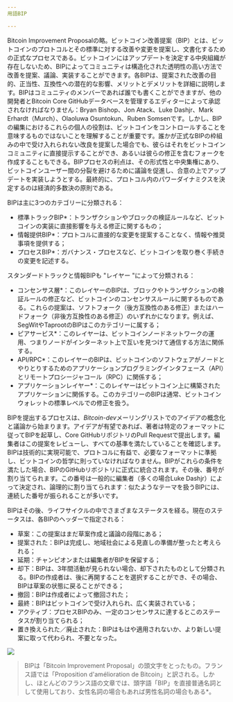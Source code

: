 ```yaml
---
用語BIP

---
```

Bitcoin Improvement Proposalの略。ビットコイン改善提案（BIP）とは、ビットコインのプロトコルとその標準に対する改善や変更を提案し、文書化するための正式なプロセスである。ビットコインにはアップデートを決定する中央組織が存在しないため、BIPによってコミュニティは構造化された透明性の高い方法で改善を提案、議論、実装することができます。各BIPは、提案された改善の目的、正当性、互換性への潜在的な影響、メリットとデメリットを詳細に説明します。BIPはコミュニティのメンバーであれば誰でも書くことができますが、他の開発者とBitcoin Core GitHubデータベースを管理するエディターによって承認されなければなりません：Bryan Bishop、Jon Atack、Luke Dashjr、Mark Erhardt（Murch）、Olaoluwa Osuntokun、Ruben Somsenです。しかし、BIPの編集におけるこれらの個人の役割は、ビットコインをコントロールすることを意味するものではないことを理解することが重要です。誰かが正式なBIPの枠組みの中で受け入れられない改良を提案した場合でも、彼らはそれをビットコインコミュニティに直接提示することができ、あるいは彼らの修正を含むフォークを作成することもできる。BIPプロセスの利点は、その形式性と中央集権にあり、ビットコインユーザー間の分裂を避けるために議論を促進し、合意の上でアップデートを実装しようとする。最終的に、プロトコル内のパワーダイナミクスを決定するのは経済的多数決の原則である。

BIPは主に3つのカテゴリーに分類される：


- 標準トラックBIP*：トランザクションやブロックの検証ルールなど、ビットコインの実装に直接影響を与える修正に関するもの；
- 情報提供BIP*：プロトコルに直接的な変更を提案することなく、情報や推奨事項を提供する；
- プロセスBIP*：ガバナンス・プロセスなど、ビットコインを取り巻く手続きの変更を記述する。

スタンダードトラックと情報BIPも "レイヤー "によって分類される：


- コンセンサス層*：このレイヤーのBIPは、ブロックやトランザクションの検証ルールの修正など、ビットコインのコンセンサスルールに関するものである。これらの提案は、ソフトフォーク（後方互換性のある修正）またはハードフォーク（非後方互換性のある修正）のいずれかになります。例えば、SegWitやTaprootのBIPはこのカテゴリーに属する；
- ピアサービス*：このレイヤーは、ビットコインノードネットワークの運用、つまりノードがインターネット上で互いを見つけて通信する方法に関係する。
- API/RPC*：このレイヤーのBIPは、ビットコインのソフトウェアがノードとやりとりするためのアプリケーションプログラミングインタフェース（API）とリモートプロシージャコール（RPC）に関係する；
- アプリケーションレイヤー*：このレイヤーはビットコイン上に構築されたアプリケーションに関係する。このカテゴリーのBIPは通常、ビットコインウォレットの標準レベルでの修正を扱う。

BIPを提出するプロセスは、*Bitcoin-dev*メーリングリストでのアイデアの概念化と議論から始まります。アイデアが有望であれば、著者は特定のフォーマットに従ってBIPを起草し、Core GitHubリポジトリのPull Requestで提出します。編集者はこの提案をレビューし、すべての基準を満たしていることを確認します。BIPは技術的に実現可能で、プロトコルに有益で、必要なフォーマットに準拠し、ビットコインの哲学に則っていなければなりません。BIPがこれらの条件を満たした場合、BIPのGitHubリポジトリに正式に統合されます。その後、番号が割り当てられます。この番号は一般的に編集者（多くの場合Luke Dashjr）によって決定され、論理的に割り当てられます：似たようなテーマを扱うBIPには、連続した番号が振られることが多いです。

BIPはその後、ライフサイクルの中でさまざまなステータスを経る。現在のステータスは、各BIPのヘッダーで指定される：


- 草案：この提案はまだ草案作成と議論の段階にある；
- 提案された：BIPは完成し、地域社会による見直しの準備が整ったと考えられる；
- 延期：チャンピオンまたは編集者がBIPを保留する；
- 却下：BIPは、3年間活動が見られない場合、却下されたものとして分類される。BIPの作成者は、後に再開することを選択することができ、その場合、BIPは草案の状態に戻ることができる；
- 撤回：BIPは作成者によって撤回された；
- 最終：BIPはビットコインで受け入れられ、広く実装されている；
- アクティブ：プロセスBIPのみ、一定のコンセンサスに達するとこのステータスが割り当てられる；
- 置き換えられた／廃止された：BIPはもはや適用されないか、より新しい提案に取って代わられ、不要となった。

![](../../dictionnaire/assets/25.webp)

> BIPは「Bitcoin Improvement Proposal」の頭文字をとったもの。フランス語では「Proposition d'amélioration de Bitcoin」と訳される。しかし、ほとんどのフランス語の文章では、頭字語「BIP」を直接普通名詞として使用しており、女性名詞の場合もあれば男性名詞の場合もある*。